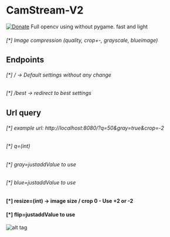 # CamStream-V2
[![Donate](https://img.shields.io/badge/Donate-PayPal-green.svg)](https://www.paypal.com/cgi-bin/webscr?cmd=_s-xclick&hosted_button_id=ARVABYAUX3NPC)
Full opencv using without pygame. fast and light

###### [*] Image compression (quality, crop+-, grayscale, blueimage)

## Endpoints
###### [*] / -> Default settings without any change 
###### [*] /best -> redirect to best settings



## Url query
###### [*] example url: http://localhost:8080/?q=50&gray=true&crop=-2 
###### [*] q=(int)
###### [*] gray=justaddValue to use
###### [*] blue=justaddValue to use
#### [*] resize=(int) -> image size / crop 0 - Use +2 or -2
#### [*] flip=justaddValue to use


![alt tag](https://raw.githubusercontent.com/avramit/CamStream/master/screenshot.png)
